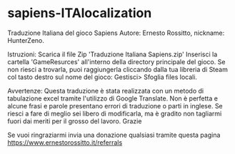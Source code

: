 # sapiens-ITAlocalization
Traduzione Italiana del gioco Sapiens
Autore: Ernesto Rossitto, nickname: HunterZeno. 

Istruzioni:
Scarica il file Zip 'Traduzione Italiana Sapiens.zip'
Inserisci la cartella 'GameResurces' all'interno della directory principale del gioco.
Se non riesci a trovarla, puoi raggiungerla cliccando dalla tua libreria di Steam col tasto destro sul nome del gioco:
Gestisci> Sfoglia files locali.

Avvertenze:
Questa traduzione è stata realizzata con un metodo di tabulazione excel tramite l'utilizzo di Google Translate.
Non è perfetta e alcune frasi e parole presentano errori di traduzione o parti in inglese.
Se riesci a fare di meglio sei libero di modificarla, ma è gradito non tagliarmi fuori dai meriti per il grosso del lavoro.
Grazie

Se vuoi ringraziarmi invia una donazione qualsiasi tramite questa pagina https://www.ernestorossitto.it/referrals
